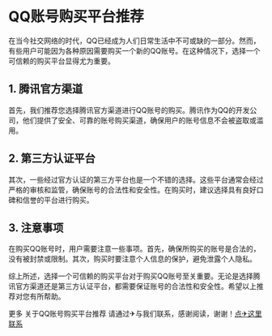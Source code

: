 # QQ账号购买平台推荐

在当今社交网络的时代，QQ已经成为人们日常生活中不可或缺的一部分。然而，有些用户可能因为各种原因需要购买一个新的QQ账号。在这种情况下，选择一个可信赖的购买平台显得尤为重要。

## 1. 腾讯官方渠道

首先，我们推荐您选择腾讯官方渠道进行QQ账号的购买。腾讯作为QQ的开发公司，他们提供了安全、可靠的账号购买渠道，确保用户的账号信息不会被盗取或滥用。

## 2. 第三方认证平台

其次，一些经过官方认证的第三方平台也是一个不错的选择。这些平台通常会经过严格的审核和监管，确保账号的合法性和安全性。在购买时，建议选择具有良好口碑和信誉的平台进行购买。

## 3. 注意事项

在购买QQ账号时，用户需要注意一些事项。首先，确保所购买的账号是合法的，没有被封禁或限制。其次，购买时要注意个人信息的保护，避免泄露个人隐私。

综上所述，选择一个可信赖的购买平台对于购买QQ账号至关重要。无论是选择腾讯官方渠道还是第三方认证平台，都需要保证账号的合法性和安全性。希望以上推荐对您有所帮助。

更多 关于QQ账号购买平台推荐 请通过✈与我们联系，感谢阅读，谢谢！[点✈这里联系](https://ads.k02.cc)